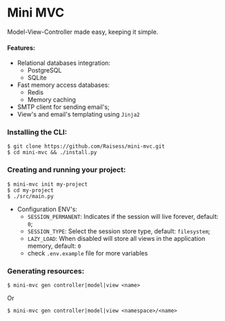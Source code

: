 # Mini MVC

Model-View-Controller made easy, keeping it simple.

#### Features:

- Relational databases integration:
    - PostgreSQL
    - SQLite
- Fast memory access databases:
    - Redis
    - Memory caching
- SMTP client for sending email's;
- View's and email's templating using `Jinja2`

### Installing the CLI:

```shell
$ git clone https://github.com/Raisess/mini-mvc.git
$ cd mini-mvc && ./install.py
```

### Creating and running your project:

```shell
$ mini-mvc init my-project
$ cd my-project
$ ./src/main.py
```

- Configuration ENV's:
    - `SESSION_PERMANENT`: Indicates if the session will live forever, default: `0`;
    - `SESSION_TYPE`: Select the session store type, default: `filesystem`;
    - `LAZY_LOAD`: When disabled will store all views in the application memory, default: `0`
    - check `.env.example` file for more variables

### Generating resources:

```shell
$ mini-mvc gen controller|model|view <name>
```

Or

```shell
$ mini-mvc gen controller|model|view <namespace>/<name>
```
